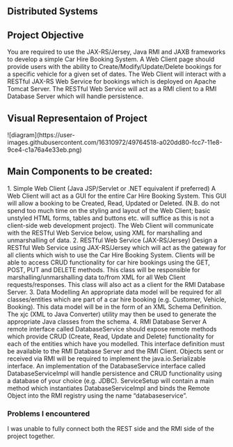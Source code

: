 ## Distributed Systems

<h2>Project Objective</h2>
You are required to use the JAX-RS/Jersey, Java RMI and JAXB frameworks to develop a simple Car Hire
Booking System. A Web Client page should provide users with the ability to Create/Modify/Update/Delete
bookings for a specific vehicle for a given set of dates. The Web Client will interact with a RESTful JAX-RS
Web Service for bookings which is deployed on Apache Tomcat Server. The RESTful Web Service will act as
a RMI client to a RMI Database Server which will handle persistence.

<h2>Visual Representaion of Project</h2>
![diagram](https://user-images.githubusercontent.com/16310972/49764518-a020dd80-fcc7-11e8-9ce4-c1a76a4e33eb.png)

<h2>Main Components to be created:</h2>
1. Simple Web Client (Java JSP/Servlet or .NET equivalent if preferred)
 A Web Client will act as a GUI for the entire Car Hire Booking System. This GUI will allow a booking
to be Created, Read, Updated or Deleted. (N.B. do not spend too much time on the styling and layout
of the Web Client; basic unstyled HTML forms, tables and buttons etc. will suffice as this is not a
client-side web development project). The Web Client will communicate with the RESTful Web
Service below, using XML for marshalling and unmarshalling of data.
2. RESTful Web Service (JAX-RS/Jersey)
 Design a RESTful Web Service using JAX-RS/Jersey which will act as the gateway for all clients
which wish to use the Car Hire Booking System. Clients will be able to access CRUD functionality for
car hire bookings using the GET, POST, PUT and DELETE methods. This class will be responsible for
marshalling/unmarshalling data to/from XML for all Web Client requests/responses. This class will
also act as a client for the RMI Database Server.
3. Data Modelling
 An appropriate data model will be required for all classes/entities which are part of a car hire booking
(e.g. Customer, Vehicle, Booking). This data model will be in the form of an XML Schema Definition.
The xjc (XML to Java Converter) utility may then be used to generate the appropriate Java classes from
the schema.
4. RMI Database Server
 A remote interface called DatabaseService should expose remote methods which provide CRUD
(Create, Read, Update and Delete) functionality for each of the entities which have you modelled. This
interface definition must be available to the RMI Database Server and the RMI Client. Objects sent
or received via RMI will be required to implement the java.io.Serializable interface.
 An implementation of the DatabaseService interface called DatabaseServiceImpl will handle
persistence and CRUD functionality using a database of your choice (e.g. JDBC).
 ServiceSetup will contain a main method which instantiates DatabaseServiceImpl and binds the
Remote Object into the RMI registry using the name “databaseservice”.

<h3>Problems I encountered</h3>
I was unable to fully connect both the REST side and the RMI side of the project together.